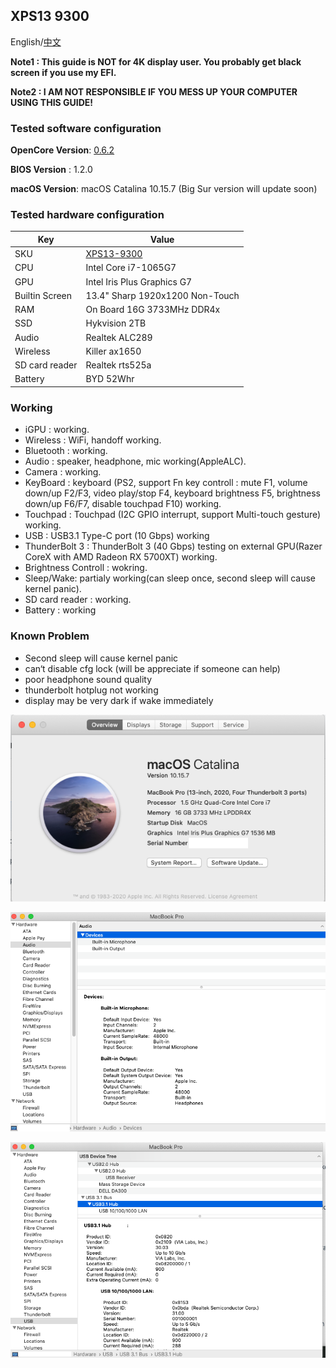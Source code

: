 ## XPS13 9300

English/[中文](README-CN.md)

**Note1 : This guide is NOT for 4K display user. You probably get black screen if you use my EFI.**

**Note2 : I AM NOT RESPONSIBLE IF YOU MESS UP YOUR COMPUTER USING THIS GUIDE!**

### Tested software configuration

**OpenCore Version**: [0.6.2](https://github.com/acidanthera/OpenCorePkg/releases)

**BIOS Version** : 1.2.0

**macOS Version**: macOS Catalina 10.15.7 (Big Sur version will update soon) 

### Tested hardware configuration

| Key                    | Value                                                        |
| ---------------------- | ------------------------------------------------------------ |
| SKU                    | [XPS13-9300](https://www.dell.com/en-us/shop/cty/pdp/spd/xps-13-9300-laptop) |
| CPU                    | Intel Core i7-1065G7                                           |
| GPU                    | Intel Iris Plus Graphics G7                                       |
| Builtin Screen         | 13.4"  Sharp 1920x1200 Non-Touch                                      |
| RAM                    | On Board 16G 3733MHz DDR4x                                |
| SSD                    | Hykvision 2TB                    |
| Audio                  | Realtek ALC289                                               |
| Wireless               | Killer ax1650                              |
| SD card reader         | Realtek rts525a                      |
| Battery                | BYD 52Whr                                |

### Working

* iGPU : working.
* Wireless : WiFi, handoff working.
* Bluetooth : working.
* Audio : speaker, headphone, mic working(AppleALC).
* Camera : working.
* KeyBoard : keyboard (PS2, support Fn key controll : mute F1, volume down/up F2/F3, video play/stop F4, keyboard brightness F5, 
                       brightness down/up F6/F7, disable touchpad F10) working.
* Touchpad : Touchpad (I2C GPIO interrupt, support Multi-touch gesture) working.
* USB : USB3.1 Type-C port (10 Gbps) working
* ThunderBolt 3 : ThunderBolt 3 (40 Gbps) testing on external GPU(Razer CoreX with AMD Radeon RX 5700XT) working.
* Brightness Controll : wokring.
* Sleep/Wake: partialy working(can sleep once, second sleep will cause kernel panic).
* SD card reader : working.
* Battery : working

### Known Problem
* Second sleep will cause kernel panic
* can‘t disable cfg lock (will be appreciate if someone can help)
* poor headphone sound quality
* thunderbolt hotplug not working
* display may be very dark if wake immediately 

![hackintosh](./screenshot/hackintosh.png)

![usb2](./screenshot/usb2.png)

![audio2](./screenshot/audio2.png)
